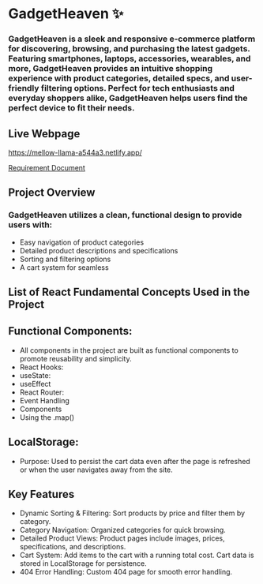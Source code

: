 # GadgetHeaven ✨

### GadgetHeaven is a sleek and responsive e-commerce platform for discovering, browsing, and purchasing the latest gadgets. Featuring smartphones, laptops, accessories, wearables, and more, GadgetHeaven provides an intuitive shopping experience with product categories, detailed specs, and user-friendly filtering options. Perfect for tech enthusiasts and everyday shoppers alike, GadgetHeaven helps users find the perfect device to fit their needs.

## Live Webpage
 https://mellow-llama-a544a3.netlify.app/

 [Requirement Document](src/assets/Batch-10_Assignment-08.pdf)

## Project Overview
 ### GadgetHeaven utilizes a clean, functional design to provide users with:

* Easy navigation of product categories
* Detailed product descriptions and specifications
* Sorting and filtering options
* A cart system for seamless 

## List of React Fundamental Concepts Used in the Project
## Functional Components:

* All components in the project are built as functional components to promote reusability and simplicity.
* React Hooks:
* useState:
* useEffect
* React Router:
* Event Handling
* Components
* Using the .map()

## LocalStorage:

* Purpose: Used to persist the cart data even after the page is refreshed or when the user navigates away from the site.

## Key Features
* Dynamic Sorting & Filtering: Sort products by price and filter them by category.
* Category Navigation: Organized categories for quick browsing.
* Detailed Product Views: Product pages include images, prices, specifications, and descriptions.
* Cart System: Add items to the cart with a running total cost. Cart data is stored in LocalStorage for persistence.
* 404 Error Handling: Custom 404 page for smooth error handling.




